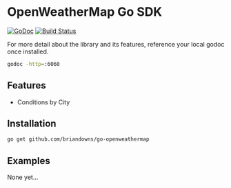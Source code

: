 # OpenWeatherMap Go SDK

[![GoDoc](https://godoc.org/github.com/briandowns/go-openweathermap?status.svg)](https://godoc.org/github.com/briandowns/go-openweathermap) [![Build Status](https://travis-ci.org/briandowns/go-openweathermap.svg?branch=master)](https://travis-ci.org/briandowns/go-openweathermap)

For more detail about the library and its features, reference your local godoc once installed.

```bash
godoc -http=:6060
```

## Features 

- Conditions by City


## Installation

```bash
go get github.com/briandowns/go-openweathermap
```

## Examples

None yet...